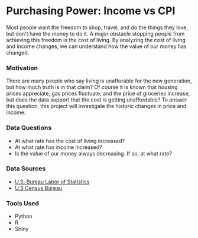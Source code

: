 # Purchasing Power: Income vs CPI

Most people want the freedom to shop, travel, and do the things they love, but don't have the money to do it. A major obstacle stopping people from achieving this freedom is the cost of living. By analyzing the cost of living and income changes, we can understand how the value of our money has changed.

### Motivation
There are many people who say living is unafforable for the new generation, but how much truth is in that claim? Of course it is known that housing prices appreciate, gas prices fluctuate, and the price of groceries increase, but does the data support that the cost is getting unaffordable? To answer this question, this project will investigate the historic changes in price and income.

### Data Questions
- At what rate has the cost of living increased?
- At what rate has income increased?
- Is the value of our money always decreasing. If so, at what rate?

### Data Sources
- [U.S. Bureau Labor of Statistics](https://www.bls.gov/developers/home.htm)
- [U.S Census Bureau](https://www.census.gov/library/publications/2023/demo/p60-279.html#:~:text=Real%20median%20household%20income%20was,and%20Table%20A%2D1)

### Tools Used
- Python
- R
- Shiny


